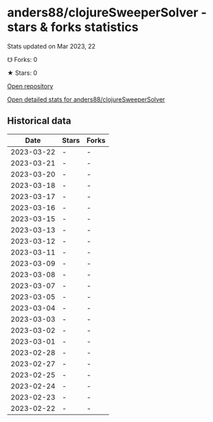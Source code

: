# anders88/clojureSweeperSolver - stars & forks statistics

Stats updated on Mar 2023, 22

☋ Forks: 0

★ Stars: 0

[Open repository](https://github.com/anders88/clojureSweeperSolver)

[Open detailed stats for anders88/clojureSweeperSolver](https://reviewgithub.com/rep/anders88/clojureSweeperSolver)

## Historical data
| Date | Stars | Forks |
|------|-------|-------|
| 2023-03-22 | - | - | 
| 2023-03-21 | - | - | 
| 2023-03-20 | - | - | 
| 2023-03-18 | - | - | 
| 2023-03-17 | - | - | 
| 2023-03-16 | - | - | 
| 2023-03-15 | - | - | 
| 2023-03-13 | - | - | 
| 2023-03-12 | - | - | 
| 2023-03-11 | - | - | 
| 2023-03-09 | - | - | 
| 2023-03-08 | - | - | 
| 2023-03-07 | - | - | 
| 2023-03-05 | - | - | 
| 2023-03-04 | - | - | 
| 2023-03-03 | - | - | 
| 2023-03-02 | - | - | 
| 2023-03-01 | - | - | 
| 2023-02-28 | - | - | 
| 2023-02-27 | - | - | 
| 2023-02-25 | - | - | 
| 2023-02-24 | - | - | 
| 2023-02-23 | - | - | 
| 2023-02-22 | - | - | 


